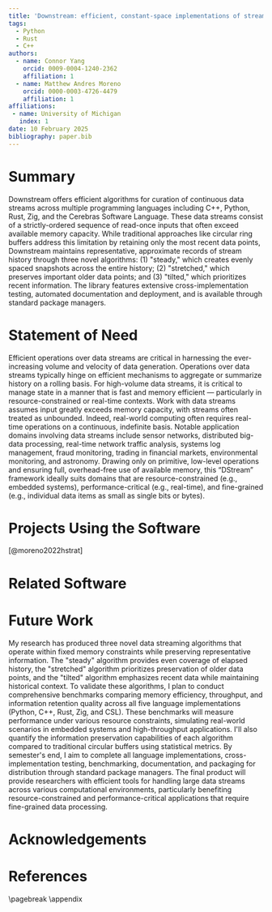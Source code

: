 ```yaml
---
title: 'Downstream: efficient, constant-space implementations of stream curation algorithms.'
tags:
  - Python
  - Rust
  - C++
authors:
  - name: Connor Yang
    orcid: 0009-0004-1240-2362
    affiliation: 1
  - name: Matthew Andres Moreno
    orcid: 0000-0003-4726-4479
    affiliation: 1
affiliations:
 - name: University of Michigan
   index: 1
date: 10 February 2025
bibliography: paper.bib
---
```


# Summary

Downstream offers efficient algorithms for curation of continuous data streams across multiple programming languages including C++, Python, Rust, Zig, and the Cerebras Software Language. These data streams consist of a strictly-ordered sequence of read-once inputs that often exceed available memory capacity. While traditional approaches like circular ring buffers address this limitation by retaining only the most recent data points, Downstream maintains representative, approximate records of stream history through three novel algorithms: (1) "steady," which creates evenly spaced snapshots across the entire history; (2) "stretched," which preserves important older data points; and (3) "tilted," which prioritizes recent information. The library features extensive cross-implementation testing, automated documentation and deployment, and is available through standard package managers.

# Statement of Need

Efficient operations over data streams are critical in harnessing the ever-increasing volume and velocity of data generation. Operations over data streams typically hinge on efficient mechanisms to aggregate or summarize history on a rolling basis. For high-volume data streams, it is critical to manage state in a manner that is fast and memory efficient — particularly in resource-constrained or real-time contexts. Work with data streams assumes input greatly exceeds memory capacity, with streams often treated as unbounded. Indeed, real-world computing often requires real-time operations on a continuous, indefinite basis. Notable application domains involving data streams include sensor networks, distributed big-data processing, real-time network traffic analysis, systems log management, fraud monitoring, trading in financial markets, environmental monitoring, and astronomy. Drawing only on primitive, low-level operations and ensuring full, overhead-free use of available memory, this “DStream” framework ideally suits domains that are resource-constrained (e.g., embedded systems), performance-critical (e.g., real-time), and fine-grained (e.g., individual data items as small as single bits or bytes).


# Projects Using the Software

[@moreno2022hstrat]

# Related Software



# Future Work

My research has produced three novel data streaming algorithms that operate within fixed memory constraints while preserving representative information. The "steady" algorithm provides even coverage of elapsed history, the "stretched" algorithm prioritizes preservation of older data points, and the "tilted" algorithm emphasizes recent data while maintaining historical context. To validate these algorithms, I plan to conduct comprehensive benchmarks comparing memory efficiency, throughput, and information retention quality across all five language implementations (Python, C++, Rust, Zig, and CSL). These benchmarks will measure performance under various resource constraints, simulating real-world scenarios in embedded systems and high-throughput applications. I'll also quantify the information preservation capabilities of each algorithm compared to traditional circular buffers using statistical metrics. By semester's end, I aim to complete all language implementations, cross-implementation testing, benchmarking, documentation, and packaging for distribution through standard package managers. The final product will provide researchers with efficient tools for handling large data streams across various computational environments, particularly benefiting resource-constrained and performance-critical applications that require fine-grained data processing.


# Acknowledgements



# References

<div id="refs"></div>

\pagebreak
\appendix
